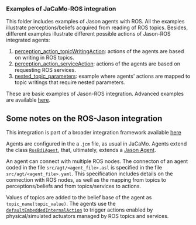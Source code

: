 ### Examples of JaCaMo-ROS integration

This folder includes examples of Jason agents with ROS. All the examples illustrate perceptions/beliefs acquired from reading of ROS topics. Besides, different examples illustrate different possible actions of Jason-ROS integrated agents:

1. [perception_action_topicWritingAction](perception_action_topicWritingAction): actions of the agents are based on writing in ROS topics.
1. [perception_action_serviceAction](perception_action_serviceAction): actions of the agents are based on requesting ROS services.
2. [nested_topic_parameters](nested_topic_parameters): example where agents' actions are mapped to topic writings that require nested parameters.

These are basic examples of Jason-ROS integration. Advanced examples are available [here](https://github.com/embedded-mas/ros-devs/tree/main/examples).



## Some notes on the ROS-Jason integration
This integration is part of a broader integration framework available [here](https://github.com/embedded-mas/embedded-mas)

Agents are configured in the a .`jcm` file, as usual in JaCaMo. 
Agents extend the class [`RosBdiAgent`](https://github.com/embedded-mas/embedded-mas/blob/master/src/main/java/embedded/mas/bridges/jacamo/ros/RosBdiAgent.java), that, ultimately, extends a [Jason Agent](https://github.com/jason-lang/jason/blob/master/src/main/java/jason/asSemantics/Agent.java). 

An agent can connect with multiple ROS nodes. The connecton of an agent coded in the file `src/agt/<agent_file>.asl` is specified in the file `src/agt/<agent_file>.yaml`. This specification includes details on the connection with ROS nodes, as well as the mapping from topics to perceptions/beliefs and from topics/services to actions.

Values of topics are added to the belief base of the agent as `topic_name(topic_value)`. 
The agents use the [`defaultEmbeddedInternalAction`](https://github.com/embedded-mas/embedded-mas/blob/master/src/main/java/embedded/mas/bridges/jacamo/defaultEmbeddedInternalAction.java) to trigger actions enabled by physical/simulated actuators managed by ROS topics and services.  

